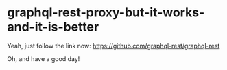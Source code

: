 # graphql-rest-proxy-but-it-works-and-it-is-better

Yeah, just follow the link now: https://github.com/graphql-rest/graphql-rest

Oh, and have a good day!
